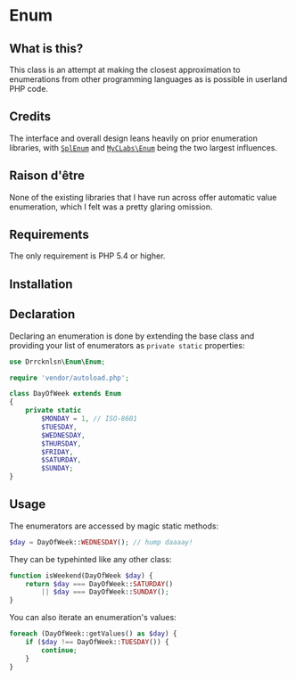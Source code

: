# Enum

## What is this?

This class is an attempt at making the closest approximation to enumerations from other programming languages as is possible in userland PHP code.

## Credits

The interface and overall design leans heavily on prior enumeration libraries, with [`SplEnum`](http://www.php.net/manual/en/class.splenum.php) and [`MyCLabs\Enum`](https://github.com/myclabs/php-enum) being the two largest influences.

## Raison d'être

None of the existing libraries that I have run across offer automatic value enumeration, which I felt was a pretty glaring omission.

## Requirements

The only requirement is PHP 5.4 or higher.

## Installation

## Declaration

Declaring an enumeration is done by extending the base class and providing your list of enumerators as `private static` properties:

```php
use Drrcknlsn\Enum\Enum;

require 'vendor/autoload.php';

class DayOfWeek extends Enum
{
    private static
        $MONDAY = 1, // ISO-8601
        $TUESDAY,
        $WEDNESDAY,
        $THURSDAY,
        $FRIDAY,
        $SATURDAY,
        $SUNDAY;
}
```

## Usage

The enumerators are accessed by magic static methods:

```php
$day = DayOfWeek::WEDNESDAY(); // hump daaaay!
```

They can be typehinted like any other class:

```php
function isWeekend(DayOfWeek $day) {
    return $day === DayOfWeek::SATURDAY()
        || $day === DayOfWeek::SUNDAY();
}
```

You can also iterate an enumeration's values:

```php
foreach (DayOfWeek::getValues() as $day) {
    if ($day !== DayOfWeek::TUESDAY()) {
        continue;
    }
}
```

